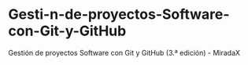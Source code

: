 # Gesti-n-de-proyectos-Software-con-Git-y-GitHub
Gestión de proyectos Software con Git y GitHub (3.ª edición) - MiradaX
